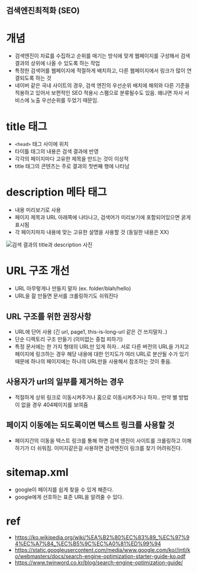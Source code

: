 검색엔진최적화 (SEO)
---

# 개념
* 검색엔진이 자료를 수집하고 순위를 매기는 방식에 맞게 웹페이지를 구성해서 검색 결과의 상위에 나올 수 있도록 하는 작업
* 특정한 검색어를 웹페이지에 적절하게 배치하고, 다른 웹페이지에서 링크가 많이 연결되도록 하는 것
* 네이버 같은 국내 사이트의 경우, 검색 엔진의 우선순위 배치에 해외와 다른 기준을 적용하고 있어서 보편적인 SEO 적용시 스팸으로 분류될수도 있음. 왜냐면 자사 서비스에 노출 우선순위를 두었기 때문임.

# title 태그
* `<head>` 태그 사이에 위치
* 타이틀 태그의 내용은 검색 결과에 반영
* 각각의 페이지마다 고유한 제목을 만드는 것이 이상적
* title 태그의 콘텐츠는 주로 결과의 첫번째 행에 나타남

# description 메타 태그
* 내용 미리보기로 사용
* 페이지 제목과 URL 아래쪽에 나타나고, 검색어가 미리보기에 포함되어있으면 굵게 표시됨
* 각 페이지마자 내용에 맞는 고유한 설명을 사용할 것 (동일한 내용은 XX)

![검색 결과의 title과 description 사진](https://i.imgur.com/enXKj5s.png)

# URL 구조 개선
* URL 아무렇게나 만들지 말자 (ex. folder/blah/hello)
* URL을 잚 만들면 문서를 크롤링하기도 쉬워진다

## URL 구조를 위한 권장사항
* URL에 단어 사용 (긴 url, page1, this-is-long-url 같은 건 쓰지말자..)
* 단순 디렉토리 구조 만들기 (의미없는 중첩 피하기)
* 특정 문서에는 한 가지 형태의 URL만 있게 하자.. 서로 다른 버전의 URL을 가지고 페이지에 링크하는 경우 해당 내용에 대한 인지도가 여러 URL로 분산될 수가 있기 때문에 하나의 페이지에는 하나의 URL만을 사용해서 참조하는 것이 좋음.

## 사용자가 url의 일부를 제거하는 경우
* 적절하게 상위 링크로 이동시켜주거나 홈으로 이동시켜주거나 하자.. 만약 별 방법이 없을 경우 404페이지를 보여줌

## 페이지 이동에는 되도록이면 텍스트 링크를 사용할 것
* 페이지간의 이동을 텍스트 링크를 통해 하면 검색 엔진이 사이트를 크롤링하고 이해하기가 더 쉬워짐. 이미지같은걸 사용하면 검색엔진이 링크를 찾기 어려워진다.

# sitemap.xml
* google이 페이지를 쉽게 찾을 수 있게 해준다.
* google에게 선호하는 표준 URL을 알려줄 수 있다.



# ref
* https://ko.wikipedia.org/wiki/%EA%B2%80%EC%83%89_%EC%97%94%EC%A7%84_%EC%B5%9C%EC%A0%81%ED%99%94
* https://static.googleusercontent.com/media/www.google.com/ko//intl/ko/webmasters/docs/search-engine-optimization-starter-guide-ko.pdf
* https://www.twinword.co.kr/blog/search-engine-optimization-guide/